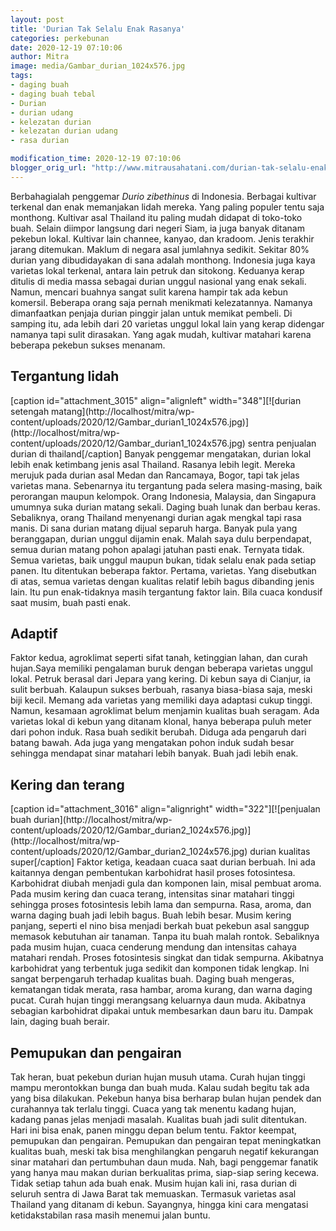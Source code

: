 ```yaml
---
layout: post
title: 'Durian Tak Selalu Enak Rasanya'
categories: perkebunan
date: 2020-12-19 07:10:06
author: Mitra
image: media/Gambar_durian_1024x576.jpg
tags:
- daging buah
- daging buah tebal
- Durian
- durian udang
- kelezatan durian
- kelezatan durian udang
- rasa durian

modification_time: 2020-12-19 07:10:06
blogger_orig_url: "http://www.mitrausahatani.com/durian-tak-selalu-enak-rasanya.html"
---
```


Berbahagialah penggemar _Durio zibethinus_ di Indonesia. Berbagai kultivar
terkenal dan enak memanjakan lidah mereka. Yang paling populer tentu saja
monthong. Kultivar asal Thailand itu paling mudah didapat di toko-toko buah.
Selain diimpor langsung dari negeri Siam, ia juga banyak ditanam pekebun
lokal. Kultivar lain channee, kanyao, dan kradoom. Jenis terakhir jarang
ditemukan. Maklum di negara asal jumlahnya sedikit. Sekitar 80% durian yang
dibudidayakan di sana adalah monthong. Indonesia juga kaya varietas lokal
terkenal, antara lain petruk dan sitokong. Keduanya kerap ditulis di media
massa sebagai durian unggul nasional yang enak sekali. Namun, mencari buahnya
sangat sulit karena hampir tak ada kebun komersil. Beberapa orang saja pernah
menikmati kelezatannya. Namanya dimanfaatkan penjaja durian pinggir jalan
untuk memikat pembeli. Di samping itu, ada lebih dari 20 varietas unggul lokal
lain yang kerap didengar namanya tapi sulit dirasakan. Yang agak mudah,
kultivar matahari karena beberapa pekebun sukses menanam.

## Tergantung lidah

[caption id="attachment_3015" align="alignleft" width="348"][![durian setengah
matang](http://localhost/mitra/wp-
content/uploads/2020/12/Gambar_durian1_1024x576.jpg)](http://localhost/mitra/wp-
content/uploads/2020/12/Gambar_durian1_1024x576.jpg) sentra penjualan durian
di thailand[/caption] Banyak penggemar mengatakan, durian lokal lebih enak
ketimbang jenis asal Thailand. Rasanya lebih legit. Mereka merujuk pada durian
asal Medan dan Rancamaya, Bogor, tapi tak jelas varietas mana. Sebenarnya itu
tergantung pada selera masing-masing, baik perorangan maupun kelompok. Orang
Indonesia, Malaysia, dan Singapura umumnya suka durian matang sekali. Daging
buah lunak dan berbau keras. Sebaliknya, orang Thailand menyenangi durian agak
mengkal tapi rasa manis. Di sana durian matang dijual separuh harga. Banyak
pula yang beranggapan, durian unggul dijamin enak. Malah saya dulu
berpendapat, semua durian matang pohon apalagi jatuhan pasti enak. Ternyata
tidak. Semua varietas, baik unggul maupun bukan, tidak selalu enak pada setiap
panen. Itu ditentukan beberapa faktor. Pertama, varietas. Yang disebutkan di
atas, semua varietas dengan kualitas relatif lebih bagus dibanding jenis lain.
Itu pun enak-tidaknya masih tergantung faktor lain. Bila cuaca kondusif saat
musim, buah pasti enak.

## Adaptif

Faktor kedua, agroklimat seperti sifat tanah, ketinggian lahan, dan curah
hujan.Saya memiliki pengalaman buruk dengan beberapa varietas unggul lokal.
Petruk berasal dari Jepara yang kering. Di kebun saya di Cianjur, ia sulit
berbuah. Kalaupun sukses berbuah, rasanya biasa-biasa saja, meski biji kecil.
Memang ada varietas yang memiliki daya adaptasi cukup tinggi. Namun, kesamaan
agroklimat belum menjamin kualitas buah seragam. Ada varietas lokal di kebun
yang ditanam klonal, hanya beberapa puluh meter dari pohon induk. Rasa buah
sedikit berubah. Diduga ada pengaruh dari batang bawah. Ada juga yang
mengatakan pohon induk sudah besar sehingga mendapat sinar matahari lebih
banyak. Buah jadi lebih enak.

## Kering dan terang

[caption id="attachment_3016" align="alignright" width="322"][![penjualan buah
durian](http://localhost/mitra/wp-
content/uploads/2020/12/Gambar_durian2_1024x576.jpg)](http://localhost/mitra/wp-
content/uploads/2020/12/Gambar_durian2_1024x576.jpg) durian kualitas
super[/caption] Faktor ketiga, keadaan cuaca saat durian berbuah. Ini ada
kaitannya dengan pembentukan karbohidrat hasil proses fotosintesa. Karbohidrat
diubah menjadi gula dan komponen lain, misal pembuat aroma. Pada musim kering
dan cuaca terang, intensitas sinar matahari tinggi sehingga proses
fotosintesis lebih lama dan sempurna. Rasa, aroma, dan warna daging buah jadi
lebih bagus. Buah lebih besar. Musim kering panjang, seperti el nino bisa
menjadi berkah buat pekebun asal sanggup memasok kebutuhan air tanaman. Tanpa
itu buah malah rontok. Sebaliknya pada musim hujan, cuaca cenderung mendung
dan intensitas cahaya matahari rendah. Proses fotosintesis singkat dan tidak
sempurna. Akibatnya karbohidrat yang terbentuk juga sedikit dan komponen tidak
lengkap. Ini sangat berpengaruh terhadap kualitas buah. Daging buah mengeras,
kematangan tidak merata, rasa hambar, aroma kurang, dan warna daging pucat.
Curah hujan tinggi merangsang keluarnya daun muda. Akibatnya sebagian
karbohidrat dipakai untuk membesarkan daun baru itu. Dampak lain, daging buah
berair.

## Pemupukan dan pengairan

Tak heran, buat pekebun durian hujan musuh utama. Curah hujan tinggi mampu
merontokkan bunga dan buah muda. Kalau sudah begitu tak ada yang bisa
dilakukan. Pekebun hanya bisa berharap bulan hujan pendek dan curahannya tak
terlalu tinggi. Cuaca yang tak menentu kadang hujan, kadang panas jelas
menjadi masalah. Kualitas buah jadi sulit ditentukan. Hari ini bisa enak,
panen minggu depan belum tentu. Faktor keempat, pemupukan dan pengairan.
Pemupukan dan pengairan tepat meningkatkan kualitas buah, meski tak bisa
menghilangkan pengaruh negatif kekurangan sinar matahari dan pertumbuhan daun
muda. Nah, bagi penggemar fanatik yang hanya mau makan durian berkualitas
prima, siap-siap sering kecewa. Tidak setiap tahun ada buah enak. Musim hujan
kali ini, rasa durian di seluruh sentra di Jawa Barat tak memuaskan. Termasuk
varietas asal Thailand yang ditanam di kebun. Sayangnya, hingga kini cara
mengatasi ketidakstabilan rasa masih menemui jalan buntu.


